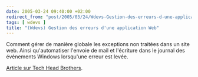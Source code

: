 ```yaml
---
date: 2005-03-24 09:40:00 +02:00
redirect_from: "post/2005/03/24/Wdevs-Gestion-des-erreurs-d-une-application-Web"
tags: [ wdevs ]
title: "(Wdevs) Gestion des erreurs d'une application Web"
---
```


Comment gérer de manière globale les exceptions non traitées dans un site
web. Ainsi qu'automatiser l'envoie de mail et l'écriture dans le journal des
événements Windows lorsqu'une erreur est levée.

[
Article sur Tech Head Brothers](http://www.techheadbrothers.com/Articles.aspx?Id=1f01bd40-7aa0-4ae9-8d3b-ca5b9168fb74).
